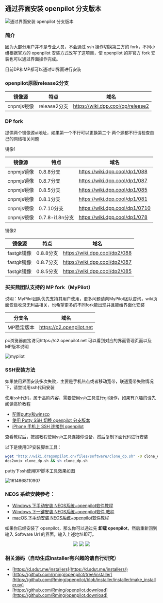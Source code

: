 ## 通过界面安装 openpilot 分支版本

![通过界面安装 openpilot 分支版本](/files/install_fork_via_ui2.gif)

### 简介

因为大部分用户并不是专业人员，不会通过 ssh 操作切换第三方的 fork，不同小组根据官方的 openpilot 安装方式改写了这项目，使 openpilot 的非官方 fork 安装也可以通过界面操作完成。



目前DP和MP都可以通过UI界面进行安装

###  openpilot原版release2分支
| 镜像源     | 特点      | 域名                          |
| ---------- | --------- | ----------------------------- |
| cnpmjs镜像 | release2分支 | https://wiki.dpp.cool/op/release2 |

###  DP fork
提供两个镜像源ui地址，如果第一个不行可以更换第二个
两个源都不行请检查自己的网络相关问题

镜像1

| 镜像源     | 特点      | 域名                          |
| ---------- | --------- | ----------------------------- |
| cnpmjs镜像 | 0.8.8分支 | https://wiki.dpp.cool/dp1/088 |
| cnpmjs镜像 | 0.8.7分支 | https://wiki.dpp.cool/dp1/087 |
| cnpmjs镜像 | 0.8.5分支 | https://wiki.dpp.cool/dp1/085 |
| cnpmjs镜像 | 0.8.1分支 | https://wiki.dpp.cool/dp1/081 |
| cnpmjs镜像 | 0.7.10分支 | https://wiki.dpp.cool/dp1/0710 |
| cnpmjs镜像 | 0.7.8-i18n分支 | https://wiki.dpp.cool/dp1/078 |

镜像2

| 镜像源     | 特点      | 域名                          |
| ---------- | --------- | ----------------------------- |
| fastgit镜像 | 0.8.8分支 | https://wiki.dpp.cool/dp2/088 |
| fastgit镜像 | 0.8.7分支 | https://wiki.dpp.cool/dp2/087 |
| fastgit镜像 | 0.8.5分支 | https://wiki.dpp.cool/dp2/085 |




### 买买熊团队支持的 MP fork（MyPilot）
说明：MyPilot团队优先支持其用户使用，更多问题请向MyPilot团队咨询，wiki页面仅做收录无利益相关，也希望更多的不同fork能出现并且能给界面化安装



| 分支名     | 域名                     |
| ---------- | ------------------------ |
| MP稳定版本 | https://c2.openpilot.net |

pc浏览器直接访问https://c2.openpilot.net 可以看到对应的界面管理页面以及MP版本说明

![mypliot](../files/how_to_change_openpilot_fork_via_ui/mypliot.jpg)



### SSH安装方法

如果使用界面安装多次失败，主要是手机热点或者移动宽带，联通宽带失败情况下，请尝试用ssh代码安装

使用ssh代码，属于高阶内容，需要使用ssh工具进行git操作，如果有兴趣的请先阅读高阶教程
* [配置putty和winscp](cn/putty_and_winscp.md)
* [使用 Putty SSH 切换 openpilot 分支版本](cn/how_to_change_openpilot_fork_on_windows.md)
* [iPhone 手机上 SSH 连接到 openpilot](cn/how_to_connect_openpilot_via_iphone.md)

查看教程后，按照教程使用ssh工具连接你设备，然后复制下面代码进行安装

以下是使用DP安装脚本工具：

```bash
wget "http://wiki.dragonpilot.cn/files/software/clone_dp.sh" -O clone_dp.sh && \
dos2unix clone_dp.sh && sh clone_dp.sh
```

putty下ssh使用DP脚本工具效果如图

![1614668110907](../files/how_to_change_openpilot_fork_via_ui/1614668110907.png)


###  NEOS 系统安装参考：
- [Windows 下手动安装 NEOS系统+openpilot软件教程](cn/how_to_flash_openpilot_on_windows_step_by_step.md)
- [Windows 下一键安装 NEOS系统+openpilot软件 教程](/cn/how_to_flash_openpilot_on_windows.md)
- [macOS 下手动安装 NEOS系统+openpilot软件教程](cn/how_to_flash_openpilot_on_mac.md)


如果你已经安装了 openpilot，那么你可以通过先 **卸载 openpilot**，然后重新回到输入 Software Url 的界面，输入上述地址即可。


<center>
<img src="/files/uninstall1.jpg" class="max-h-300">
<img src="/files/uninstall2.jpg" class="max-h-300">
<img src="/files/uninstall4.jpg" class="max-h-300">
</center>



### 相关源码（自动生成installer有兴趣的请自行研究）

- [https://d.sdut.me/installers](https://d.sdut.me/installers/)
- [https://github.com/rming/openpilot/tree/installer](https://github.com/Rming/openpilot/blob/installer/installer/make_installer.py)
- [https://github.com/Rming/openpilot.download](https://github.com/Rming/openpilot.download)

